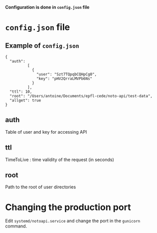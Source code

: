 __Configuration is done in ```config.json``` file__

# ```config.json``` file
## Example of ```config.json```

```
{
  "auth":
          [
            {
              "user": "Szt7TQpqbCQHpCg0",
              "key": "pHV2QrraLMVPb6Ns"
            }
          ],
  "ttl": 10,
  "root": "/Users/antoine/Documents/epfl-cede/noto-api/test-data",
  "allget": true
}
```

## auth
Table of user and key for accessing API

## ttl
TimeToLive : time validity of the request (in seconds)

## root
Path to the root of user directories


# Changing the production port

Edit ```systemd/notoapi.service``` and change the port in the ```gunicorn``` command.
